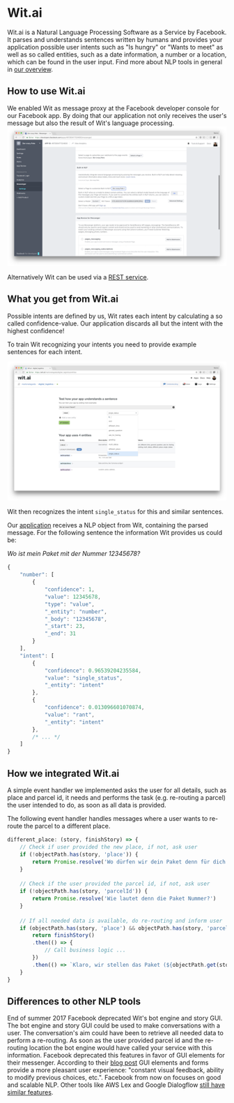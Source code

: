 # Wit.ai

Wit.ai is a Natural Language Processing Software as a Service by Facebook. It parses and understands sentences written by humans and provides your application possible user intents such as "Is hungry" or "Wants to meet" as well as so called entities, such as a date information, a number or a location, which can be found in the user input. Find more about NLP tools in general in [our overview](https://github.com/senacor/InnoLabFacebookMessenger/tree/master/docs/facebook_chatbot_with_ai).

## How to use Wit.ai

We enabled Wit as message proxy at the Facebook developer console for our Facebook app. By doing that our application not only receives the user's message but also the result of Wit's language processing.
![Turn on WIT](nlp_proxy.png)

Alternatively Wit can be used via a [REST service](https://wit.ai/docs/http/20170307).

## What you get from Wit.ai

Possible intents are defined by us, Wit rates each intent by calculating a so called confidence-value. Our application discards all but the intent with the highest confidence!

To train Wit recognizing your intents you need to provide example sentences for each intent.

![Train WIT](train.png)

Wit then recognizes the intent `single_status` for this and similar sentences.

Our [application](../../digital_logistics_03/wit.ai) receives a NLP object from Wit, containing the parsed message. For the following sentence the information Wit provides us could be:

_Wo ist mein Paket mit der Nummer 12345678?_

```javascript
{
    "number": [
        {
            "confidence": 1,
            "value": 12345678,
            "type": "value",
            "_entity": "number",
            "_body": "12345678",
            "_start": 23,
            "_end": 31
        }
    ],
    "intent": [
        {
            "confidence": 0.96539204235584,
            "value": "single_status",
            "_entity": "intent"
        },
        {
            "confidence": 0.013096601070874,
            "value": "rant",
            "_entity": "intent"
        },
        /* ... */
    ]
}
```

## How we integrated Wit.ai

A simple event handler we implemented asks the user for all details, such as place and parcel id, it needs and performs the task (e.g. re-routing a parcel) the user intended to do, as soon as all data is provided.

The following event handler handles messages where a user wants to re-route the parcel to a different place.

```javascript
different_place: (story, finishStory) => {
    // Check if user provided the new place, if not, ask user
    if (!objectPath.has(story, 'place')) {
        return Promise.resolve('Wo dürfen wir dein Paket denn für dich abstellen?')
    }

    // Check if the user provided the parcel id, if not, ask user
    if (!objectPath.has(story, 'parcelId')) {
        return Promise.resolve('Wie lautet denn die Paket Nummer?')
    }

    // If all needed data is available, do re-routing and inform user
    if (objectPath.has(story, 'place') && objectPath.has(story, 'parcelId')) {
        return finishStory()
        .then(() => {
            // Call business logic ...
        })
        .then(() => `Klaro, wir stellen das Paket (${objectPath.get(story, 'parcelId')}) in ${objectPath.get(story, 'place')} ab.`)
    }
}
```

## Differences to other NLP tools

End of summer 2017 Facebook deprecated Wit's bot engine and story GUI. The bot engine and story GUI could be used to make conversations with a user. The conversation's aim could have been to retrieve all needed data to perform a re-routing. As soon as the user provided parcel id and the re-routing location the bot engine would have called your service with this information. Facebook deprecated this features in favor of GUI elements for their messenger. According to their [blog post](https://wit.ai/blog/2017/07/27/sunsetting-stories) GUI elements and forms provide a more pleasant user experience: "constant visual feedback, ability to modify previous choices, etc.". Facebook from now on focuses on good and scalable NLP.
Other tools like AWS Lex and Google Dialogflow [still have similar features](../).